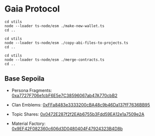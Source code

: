 # Gaia Protocol

```
cd utils
node --loader ts-node/esm ./make-new-wallet.ts
cd ..
```

```
cd utils
node --loader ts-node/esm ./copy-abi-files-to-projects.ts
cd ..
```

```
cd utils
node --loader ts-node/esm ./merge-contracts.ts
cd ..
```

## Base Sepoila

- Persona Fragments:
  [0xa7727F706e1cbF6E5e7C38596067ab47A770cbB2](https://sepolia.basescan.org/address/0xa7727F706e1cbF6E5e7C38596067ab47A770cbB2)

- Clan Emblems:
  [0xFFa8483e3333200cBA48c9b46Da137fF7636BB95](https://sepolia.basescan.org/address/0xFFa8483e3333200cBA48c9b46Da137fF7636BB95)

- Topic Shares:
  [0x0472E287f2f2EAb6755b3Fdd59EA12e1a7509e2A](https://sepolia.basescan.org/address/0x0472E287f2f2EAb6755b3Fdd59EA12e1a7509e2A)

- Material Factory:
  [0x9EF42F082360c606d3D0480404F47924323B4D8b](https://sepolia.basescan.org/address/0x9EF42F082360c606d3D0480404F47924323B4D8b)

